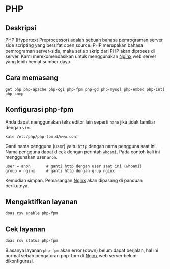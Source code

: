 # PHP

## Deskripsi

[PHP] (Hypertext Preprocessor) adalah sebuah bahasa pemrograman server side scripting yang bersifat open source. PHP merupakan bahasa pemrograman server-side, maka setiap skrip dari PHP akan diproses di server. Kami merekomendasikan untuk menggunakan [Nginx] web server yang lebih hemat sumber daya.

## Cara memasang

```
get php php-apache php-cgi php-fpm php-gd php-mysql php-embed php-intl php-snmp
```

## Konfigurasi php-fpm

Anda dapat menggunakan teks editor lain seperti `nano` jika tidak familiar dengan `vim`.

```
kate /etc/php/php-fpm.d/www.conf
```

Ganti nama pengguna (user) yaitu `http` dengan nama pengguna saat ini. Nama pengguna dapat dicek dengan perintah `whoami`. Pada contoh kali ini menggunakan user `anon`.

```
user = anon       # ganti http dengan user saat ini (whoami)
group = nginx     # ganti http dengan grup nginx
```

Kemudian simpan.
Pemasangan [Nginx] akan dipasang di panduan berikutnya.

## Mengaktifkan layanan

```
doas rsv enable php-fpm
```

## Cek layanan

```
doas rsv status php-fpm
```

Biasanya layanan `php-fpm` akan error (down) belum dapat berjalan, hal ini normal sebab pengaturan php-fpm di [Nginx] web server belum dikonfigurasi.

[PHP]:https://www.php.net/
[Nginx]:nginx.md
